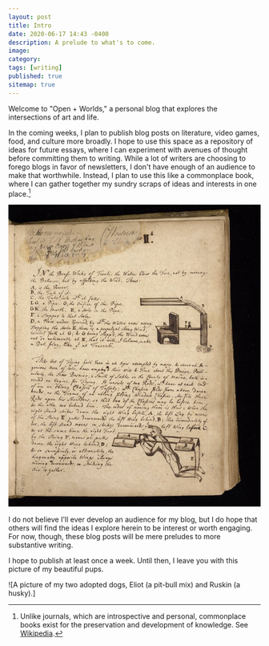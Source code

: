 ```yaml
---
layout: post
title: Intro
date: 2020-06-17 14:43 -0400
description: A prelude to what's to come.
image: 
category: 
tags: [writing]
published: true
sitemap: true
---
```

Welcome to "Open + Worlds," a personal blog that explores the intersections of art and life.

In the coming weeks, I plan to publish blog posts on literature, video games, food, and culture more broadly. I hope to use this space as a repository of ideas for future essays, where I can experiment with avenues of thought before committing them to writing. While a lot of writers are choosing to forego blogs in favor of newsletters, I don't have enough of an audience to make that worthwhile. Instead, I plan to use this like a commonplace book, where I can gather together my sundry scraps of ideas and interests in one place.[^1]

![Fol. 1r., Ms. Codex 782, from a commonplace book, Kislak Center for Special Collections, Rare Books and Manuscripts University of Pennsylvania.](/assets/img/commonplace.jpeg)

I do not believe I'll ever develop an audience for my blog, but I do hope that others will find the ideas I explore herein to be interest or worth engaging. For now, though, these blog posts will be mere preludes to more substantive writing.

I hope to publish at least once a week. Until then, I leave you with this picture of my beautiful pups.

![A picture of my two adopted dogs, Eliot (a pit-bull mix) and Ruskin (a husky).]

[^1]: Unlike journals, which are introspective and personal, commonplace books exist for the preservation and development of knowledge. See [Wikipedia](https://en.wikipedia.org/wiki/Commonplace_book).